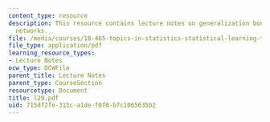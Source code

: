 ```yaml
---
content_type: resource
description: This resource contains lecture notes on generalization bounds for neural
  networks.
file: /media/courses/18-465-topics-in-statistics-statistical-learning-theory-spring-2007/715df2fe315ca1def0f8b7c1065635b2_l29.pdf
file_type: application/pdf
learning_resource_types:
- Lecture Notes
ocw_type: OCWFile
parent_title: Lecture Notes
parent_type: CourseSection
resourcetype: Document
title: l29.pdf
uid: 715df2fe-315c-a1de-f0f8-b7c1065635b2
---
```

